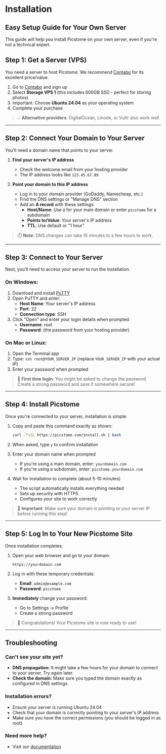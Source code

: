 # Installation

## Easy Setup Guide for Your Own Server

This guide will help you install Picstome on your own server, even if you're not a technical expert.

## Step 1: Get a Server (VPS)

You need a server to host Picstome. We recommend [Contabo](https://www.dpbolvw.net/click-101387264-15239531) for its excellent price/value.

1. Go to [Contabo](https://www.dpbolvw.net/click-101387264-15239531) and sign up
2. Select **Storage VPS 1** (this includes 600GB SSD - perfect for storing photos)
3. Important: Choose **Ubuntu 24.04** as your operating system
4. Complete your purchase

> 💡 **Alternative providers**: DigitalOcean, Linode, or Vultr also work well.

---

## Step 2: Connect Your Domain to Your Server

You'll need a domain name that points to your server.

1. **Find your server's IP address**
   - Check the welcome email from your hosting provider
   - The IP address looks like `123.45.67.89`

2. **Point your domain to this IP address**
   - Log in to your domain provider (GoDaddy, Namecheap, etc.)
   - Find the DNS settings or "Manage DNS" section
   - Add an **A record** with these settings:
     - **Host/Name**: Use `@` for your main domain or enter `picstome` for a subdomain
     - **Points to/Value**: Your server's IP address
     - **TTL**: Use default or "1 hour"

> ⏱️ **Note**: DNS changes can take 15 minutes to a few hours to work.

---

## Step 3: Connect to Your Server

Next, you'll need to access your server to run the installation.

### On Windows:
1. Download and install [PuTTY](https://www.putty.org/)
2. Open PuTTY and enter:
   - **Host Name**: Your server's IP address
   - **Port**: 22
   - **Connection type**: SSH
3. Click "Open" and enter your login details when prompted
   - **Username**: root
   - **Password**: (the password from your hosting provider)

### On Mac or Linux:
1. Open the Terminal app
2. Type: `ssh root@YOUR_SERVER_IP` (replace `YOUR_SERVER_IP` with your actual IP)
3. Enter your password when prompted

> 🔑 **First time login**: You might be asked to change the password. Create a strong password and save it somewhere secure!

---

## Step 4: Install Picstome

Once you're connected to your server, installation is simple:

1. Copy and paste this command exactly as shown:
   ```bash
   curl -fsSL https://picstome.com/install.sh | bash
   ```

2. When asked, type `y` to confirm installation

3. Enter your domain name when prompted
   - If you're using a main domain, enter: `yourdomain.com`
   - If you're using a subdomain, enter: `picstome.yourdomain.com`

4. Wait for installation to complete (about 5-10 minutes)
   - The script automatically installs everything needed
   - Sets up security with HTTPS
   - Configures your site to work correctly

> 🛑 **Important**: Make sure your domain is pointing to your server IP before running this step!

---

## Step 5: Log In to Your New Picstome Site

Once installation completes:

1. Open your web browser and go to your domain:
   ```
   https://yourdomain.com
   ```

2. Log in with these temporary credentials:
   - **Email**: `admin@example.com`
   - **Password**: `picstome`

3. **Immediately** change your password:
   - Go to Settings → Profile
   - Create a strong password

> 🎉 Congratulations! Your Picstome site is now ready to use!

---

## Troubleshooting

### Can't see your site yet?
- **DNS propagation**: It might take a few hours for your domain to connect to your server. Try again later.
- **Check the domain**: Make sure you typed the domain exactly as configured in DNS settings.

### Installation errors?
- Ensure your server is running Ubuntu 24.04
- Check that your domain is correctly pointing to your server's IP address
- Make sure you have the correct permissions (you should be logged in as root)

### Need more help?
- Visit our [documentation](https://picstome.com/docs)

